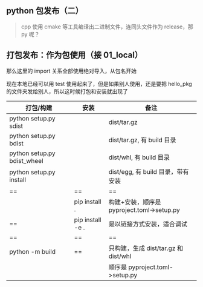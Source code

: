 ## python 包发布（二）

> cpp 使用 cmake 等工具编译出二进制文件，连同头文件作为 release，那 py 呢？

## 打包发布：作为包使用（接 01_local）

那么这里的 import 关系全部使用绝对导入，从包名开始

现在本地已经可以用 test 使用起来了，但是如果别人使用，还是要把 hello_pkg 的文件夹发给别人，所以这时候打包和安装就出现了

| 打包/构建                   | 安装             | 备注                                       |
| --------------------------- | ---------------- | ------------------------------------------ |
| python setup.py sdist       |                  | dist/tar.gz                                |
| python setup.py bdist       |                  | dist/tar.gz, 有 build 目录                 |
| python setup.py bdist_wheel |                  | dist/whl, 有 build 目录                    |
| python setup.py install     |                  | dist/egg, 有 build 目录，带有安装          |
| ==                          | ==               | ==                                         |
|                             | pip install .    | 构建+安装，顺序是 pyproject.toml->setup.py |
| ==                          | pip install -e . | 是以链接方式安装，适合调试                 |
| ==                          | ==               | ==                                         |
| python -m build             | ==               | 只构建，生成 dist/tar.gz 和 dist/whl       |
|                             |                  | 顺序是 pyproject.toml->setup.py            |
